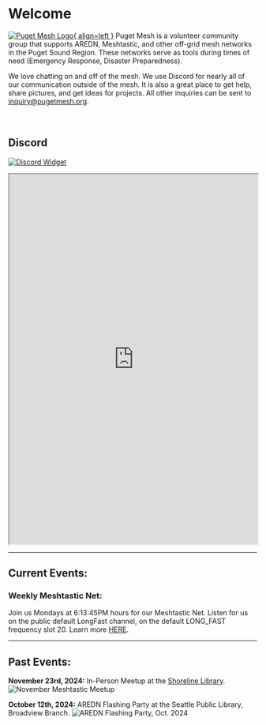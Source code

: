 # Welcome

[![Puget Mesh Logo](/static/PugetMeshLogo_200.png){ align=left }](/static/PugetMeshLogo.svg)
Puget Mesh is a volunteer community group that supports AREDN, Meshtastic, and other off-grid mesh networks in the Puget Sound Region. These networks serve as tools during times of need (Emergency Response, Disaster Preparedness).

We love chatting on and off of the mesh. We use Discord for nearly all of our communication outside of the mesh. It is also a great place to get help, share pictures, and get ideas for projects. All other inquiries can be sent to inquiry@pugetmesh.org.
</br>
</br>
</br>

## Discord

[![Discord Widget](https://discord.com/api/guilds/1291139029814739084/widget.png?style=banner2)](https://discord.gg/ANvUg3AyZt)
<iframe src="https://e.widgetbot.io/channels/1291139029814739084/1291139029814739087" allow="clipboard-write; fullscreen" height="750" width="100%"></iframe>

---
## Current Events:
### Weekly Meshtastic Net:
Join us Mondays at 6:13:45PM hours for our Meshtastic Net. Listen for us on the public default LongFast channel, on the default LONG_FAST frequency slot 20. Learn more [HERE](/meshtastic/#weekly-net).

---

## Past Events:
**November 23rd, 2024:**
In-Person Meetup at the [Shoreline Library](https://maps.app.goo.gl/B4RmdBR16wtdEE3Q7).
![November Meshtastic Meetup](/media/23Nov2024_Meshtastic_Meetup.png)


**October 12th, 2024:**
AREDN Flashing Party at the Seattle Public Library, Broadview Branch.
![AREDN Flashing Party, Oct. 2024](/media/AREDN%20Flashing%20Party-12Oct2024.jpg)
